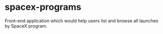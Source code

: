 # spacex-programs
Front-end application which would help users list and browse all launches by SpaceX program.
